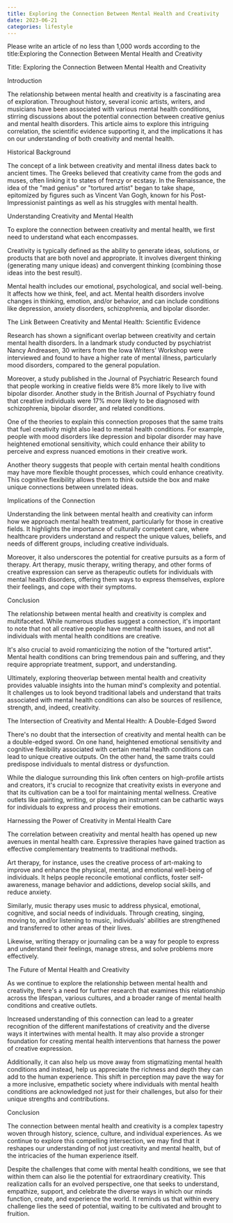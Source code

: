 ```yaml
---
title: Exploring the Connection Between Mental Health and Creativity
date: 2023-06-21
categories: lifestyle
---
```


Please write an article of no less than 1,000 words according to the title:Exploring the Connection Between Mental Health and Creativity

Title: Exploring the Connection Between Mental Health and Creativity

Introduction

The relationship between mental health and creativity is a fascinating area of exploration. Throughout history, several iconic artists, writers, and musicians have been associated with various mental health conditions, stirring discussions about the potential connection between creative genius and mental health disorders. This article aims to explore this intriguing correlation, the scientific evidence supporting it, and the implications it has on our understanding of both creativity and mental health.

Historical Background

The concept of a link between creativity and mental illness dates back to ancient times. The Greeks believed that creativity came from the gods and muses, often linking it to states of frenzy or ecstasy. In the Renaissance, the idea of the "mad genius" or "tortured artist" began to take shape, epitomized by figures such as Vincent Van Gogh, known for his Post-Impressionist paintings as well as his struggles with mental health.

Understanding Creativity and Mental Health

To explore the connection between creativity and mental health, we first need to understand what each encompasses.

Creativity is typically defined as the ability to generate ideas, solutions, or products that are both novel and appropriate. It involves divergent thinking (generating many unique ideas) and convergent thinking (combining those ideas into the best result).

Mental health includes our emotional, psychological, and social well-being. It affects how we think, feel, and act. Mental health disorders involve changes in thinking, emotion, and/or behavior, and can include conditions like depression, anxiety disorders, schizophrenia, and bipolar disorder.

The Link Between Creativity and Mental Health: Scientific Evidence

Research has shown a significant overlap between creativity and certain mental health disorders. In a landmark study conducted by psychiatrist Nancy Andreasen, 30 writers from the Iowa Writers' Workshop were interviewed and found to have a higher rate of mental illness, particularly mood disorders, compared to the general population.

Moreover, a study published in the Journal of Psychiatric Research found that people working in creative fields were 8% more likely to live with bipolar disorder. Another study in the British Journal of Psychiatry found that creative individuals were 17% more likely to be diagnosed with schizophrenia, bipolar disorder, and related conditions.

One of the theories to explain this connection proposes that the same traits that fuel creativity might also lead to mental health conditions. For example, people with mood disorders like depression and bipolar disorder may have heightened emotional sensitivity, which could enhance their ability to perceive and express nuanced emotions in their creative work.

Another theory suggests that people with certain mental health conditions may have more flexible thought processes, which could enhance creativity. This cognitive flexibility allows them to think outside the box and make unique connections between unrelated ideas.

Implications of the Connection

Understanding the link between mental health and creativity can inform how we approach mental health treatment, particularly for those in creative fields. It highlights the importance of culturally competent care, where healthcare providers understand and respect the unique values, beliefs, and needs of different groups, including creative individuals.

Moreover, it also underscores the potential for creative pursuits as a form of therapy. Art therapy, music therapy, writing therapy, and other forms of creative expression can serve as therapeutic outlets for individuals with mental health disorders, offering them ways to express themselves, explore their feelings, and cope with their symptoms.

Conclusion

The relationship between mental health and creativity is complex and multifaceted. While numerous studies suggest a connection, it's important to note that not all creative people have mental health issues, and not all individuals with mental health conditions are creative.

It's also crucial to avoid romanticizing the notion of the "tortured artist". Mental health conditions can bring tremendous pain and suffering, and they require appropriate treatment, support, and understanding.

Ultimately, exploring theoverlap between mental health and creativity provides valuable insights into the human mind's complexity and potential. It challenges us to look beyond traditional labels and understand that traits associated with mental health conditions can also be sources of resilience, strength, and, indeed, creativity.

The Intersection of Creativity and Mental Health: A Double-Edged Sword

There's no doubt that the intersection of creativity and mental health can be a double-edged sword. On one hand, heightened emotional sensitivity and cognitive flexibility associated with certain mental health conditions can lead to unique creative outputs. On the other hand, the same traits could predispose individuals to mental distress or dysfunction.

While the dialogue surrounding this link often centers on high-profile artists and creators, it's crucial to recognize that creativity exists in everyone and that its cultivation can be a tool for maintaining mental wellness. Creative outlets like painting, writing, or playing an instrument can be cathartic ways for individuals to express and process their emotions.

Harnessing the Power of Creativity in Mental Health Care

The correlation between creativity and mental health has opened up new avenues in mental health care. Expressive therapies have gained traction as effective complementary treatments to traditional methods.

Art therapy, for instance, uses the creative process of art-making to improve and enhance the physical, mental, and emotional well-being of individuals. It helps people reconcile emotional conflicts, foster self-awareness, manage behavior and addictions, develop social skills, and reduce anxiety.

Similarly, music therapy uses music to address physical, emotional, cognitive, and social needs of individuals. Through creating, singing, moving to, and/or listening to music, individuals' abilities are strengthened and transferred to other areas of their lives.

Likewise, writing therapy or journaling can be a way for people to express and understand their feelings, manage stress, and solve problems more effectively.

The Future of Mental Health and Creativity

As we continue to explore the relationship between mental health and creativity, there's a need for further research that examines this relationship across the lifespan, various cultures, and a broader range of mental health conditions and creative outlets.

Increased understanding of this connection can lead to a greater recognition of the different manifestations of creativity and the diverse ways it intertwines with mental health. It may also provide a stronger foundation for creating mental health interventions that harness the power of creative expression.

Additionally, it can also help us move away from stigmatizing mental health conditions and instead, help us appreciate the richness and depth they can add to the human experience. This shift in perception may pave the way for a more inclusive, empathetic society where individuals with mental health conditions are acknowledged not just for their challenges, but also for their unique strengths and contributions.

Conclusion

The connection between mental health and creativity is a complex tapestry woven through history, science, culture, and individual experiences. As we continue to explore this compelling intersection, we may find that it reshapes our understanding of not just creativity and mental health, but of the intricacies of the human experience itself.

Despite the challenges that come with mental health conditions, we see that within them can also lie the potential for extraordinary creativity. This realization calls for an evolved perspective, one that seeks to understand, empathize, support, and celebrate the diverse ways in which our minds function, create, and experience the world. It reminds us that within every challenge lies the seed of potential, waiting to be cultivated and brought to fruition.